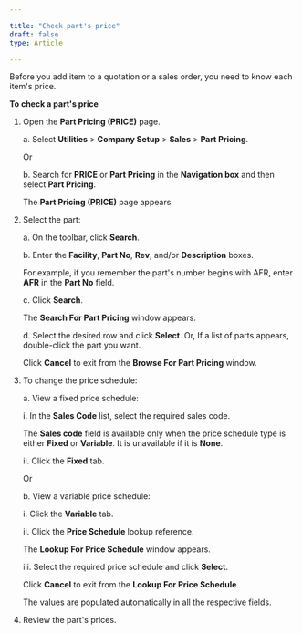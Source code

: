 ```yaml
---

title: "Check part's price"
draft: false
type: Article

---
```


Before you add item to a quotation or a sales order, you need to know each item's price.

**To check a part's price**

1. Open the **Part Pricing (PRICE)** page.

    a. Select **Utilities** > **Company Setup** > **Sales** > **Part Pricing**.

    Or

    b. Search for **PRICE** or **Part Pricing** in the **Navigation box** and then select **Part Pricing**.

    The **Part Pricing (PRICE)** page appears.

2. Select the part:

    a. On the toolbar, click **Search**.

    b. Enter the **Facility**, **Part No**, **Rev**, and/or **Description** boxes.

    For example, if you remember the part's number begins with AFR, enter **AFR** in the **Part No** field.

    c. Click **Search**.

    The **Search For Part Pricing** window appears.

    d. Select the desired row and click **Select**. Or, If a list of parts appears, double-click the part you want.

    Click **Cancel** to exit from the **Browse For Part Pricing** window.

3. To change the price schedule:

    a. View a fixed price schedule:

    i. In the **Sales Code** list, select the required sales code.

    The **Sales code** field is available only when the price schedule type is either **Fixed** or **Variable**. It is unavailable if it is **None**.

    ii. Click the **Fixed** tab.

    Or

    b. View a variable price schedule:

    i. Click the **Variable** tab.

    ii. Click the **Price Schedule** lookup reference.

    The **Lookup For Price Schedule** window appears.

    iii. Select the required price schedule and click **Select**.

    Click **Cancel** to exit from the **Lookup For Price Schedule**.

    The values are populated automatically in all the respective fields.

4. Review the part's prices.

​